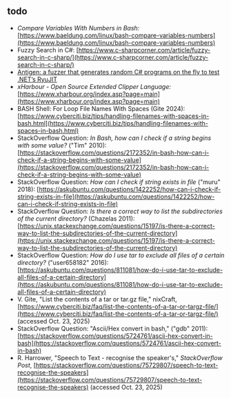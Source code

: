 
## todo

* _Compare Variables With Numbers in Bash:_ [https://www.baeldung.com/linux/bash-compare-variables-numbers](https://www.baeldung.com/linux/bash-compare-variables-numbers)
* Fuzzy Search in C#: [https://www.c-sharpcorner.com/article/fuzzy-search-in-c-sharp/](https://www.c-sharpcorner.com/article/fuzzy-search-in-c-sharp/)
* [Antigen: a fuzzer that generates random C# programs on the fly to test .NET’s RyuJIT](https://kunalspathak.github.io/2021-09-30-Antigen/)
* _xHarbour - Open Source Extended Clipper Language:_ [https://www.xharbour.org/index.asp?page=main](https://www.xharbour.org/index.asp?page=main)
* BASH Shell: For Loop File Names With Spaces (Gite 2024): [https://www.cyberciti.biz/tips/handling-filenames-with-spaces-in-bash.html](https://www.cyberciti.biz/tips/handling-filenames-with-spaces-in-bash.html)
* StackOverflow Question: _In Bash, how can I check if a string begins with some value?_ ("Tim" 2010): [https://stackoverflow.com/questions/2172352/in-bash-how-can-i-check-if-a-string-begins-with-some-value](https://stackoverflow.com/questions/2172352/in-bash-how-can-i-check-if-a-string-begins-with-some-value)
* StackOverflow Question: _How can I check if string exists in file_ ("muru" 2018): [https://askubuntu.com/questions/1422252/how-can-i-check-if-string-exists-in-file](https://askubuntu.com/questions/1422252/how-can-i-check-if-string-exists-in-file)
* StackOverflow Question: _Is there a correct way to list the subdirectories of the current directory?_ (Chazelas 2011): [https://unix.stackexchange.com/questions/15197/is-there-a-correct-way-to-list-the-subdirectories-of-the-current-directory](https://unix.stackexchange.com/questions/15197/is-there-a-correct-way-to-list-the-subdirectories-of-the-current-directory)
* StackOverflow Question: _How do I use tar to exclude all files of a certain directory?_ ("user658182" 2016): [https://askubuntu.com/questions/811081/how-do-i-use-tar-to-exclude-all-files-of-a-certain-directory](https://askubuntu.com/questions/811081/how-do-i-use-tar-to-exclude-all-files-of-a-certain-directory)
* V. Gite, "List the contents of a tar or tar.gz file," nixCraft, [https://www.cyberciti.biz/faq/list-the-contents-of-a-tar-or-targz-file/](https://www.cyberciti.biz/faq/list-the-contents-of-a-tar-or-targz-file/) (accessed Oct. 23, 2025)
* StackOverflow Question: "Ascii/Hex convert in bash," ("gdb" 2011): [https://stackoverflow.com/questions/5724761/ascii-hex-convert-in-bash](https://stackoverflow.com/questions/5724761/ascii-hex-convert-in-bash)
* R. Harrower, "Speech to Text - recognise the speaker's," _StackOverflow Post_, [https://stackoverflow.com/questions/75729807/speech-to-text-recognise-the-speakers](https://stackoverflow.com/questions/75729807/speech-to-text-recognise-the-speakers) (accessed Oct. 23, 2025)

